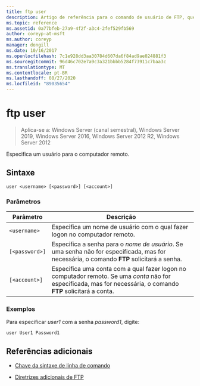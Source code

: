 ```yaml
---
title: ftp user
description: Artigo de referência para o comando de usuário de FTP, que especifica um usuário para o computador remoto.
ms.topic: reference
ms.assetid: 0a77bfeb-27a9-4f2f-a3c4-2fef529fb569
author: coreyp-at-msft
ms.author: coreyp
manager: dongill
ms.date: 10/16/2017
ms.openlocfilehash: 7c1e928dd3aa30784d607da6f84ad9ae024881f3
ms.sourcegitcommit: 96d46c702e7a9c3a321bbbb5284f73911c7baa3c
ms.translationtype: MT
ms.contentlocale: pt-BR
ms.lasthandoff: 08/27/2020
ms.locfileid: "89035654"
---
```

# <a name="ftp-user"></a>ftp user

> Aplica-se a: Windows Server (canal semestral), Windows Server 2019, Windows Server 2016, Windows Server 2012 R2, Windows Server 2012

Especifica um usuário para o computador remoto.

## <a name="syntax"></a>Sintaxe

```
user <username> [<password>] [<account>]
```

### <a name="parameters"></a>Parâmetros

| Parâmetro | Descrição |
| --------- | ----------- |
| `<username>` | Especifica um nome de usuário com o qual fazer logon no computador remoto. |
| `[<password>]` | Especifica a senha para o *nome de usuário*. Se uma senha não for especificada, mas for necessária, o comando **FTP** solicitará a senha. |
| `[<account>]` | Especifica uma conta com a qual fazer logon no computador remoto. Se uma *conta* não for especificada, mas for necessária, o comando **FTP** solicitará a conta. |

### <a name="examples"></a>Exemplos

Para especificar *user1* com a senha *password1*, digite:

```
user User1 Password1
```

## <a name="additional-references"></a>Referências adicionais

- [Chave da sintaxe de linha de comando](command-line-syntax-key.md)

- [Diretrizes adicionais de FTP](/previous-versions/orphan-topics/ws.10/cc756013(v=ws.10))

